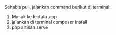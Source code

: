 Sehabis pull, jalankan command berikut di terminal:
1. Masuk ke lectuta-app
2. jalankan di terminal composer install
3. php artisan serve
